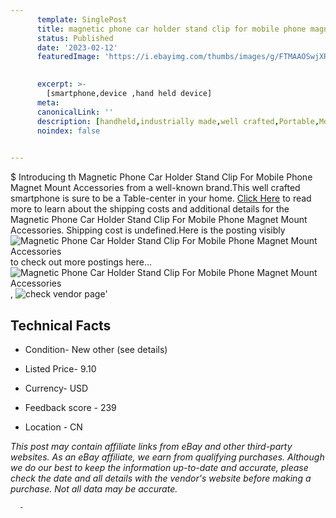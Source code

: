 ```yaml
---
      template: SinglePost
      title: magnetic phone car holder stand clip for mobile phone magnet mount accessories
      status: Published
      date: '2023-02-12'
      featuredImage: 'https://i.ebayimg.com/thumbs/images/g/FTMAAOSwjXRjt3wq/s-l225.jpg'
       

      excerpt: >-
        [smartphone,device ,hand held device]
      meta:
      canonicalLink: ''
      description: [handheld,industrially made,well crafted,Portable,Mobile,Compact,Convenient,Lightweight,Maneuverable,Man-portable,Miniature,Carriable,Hand-held,Light,Holdable,Transportable,Mobile device,Pocket-sized,On-the-go,Wireless,Cordless,Compact size,Convenient size, smartphone,device ,hand held device]
      noindex: false
      

---
```

$
      Introducing th Magnetic Phone Car Holder Stand Clip For Mobile Phone Magnet Mount Accessories from a well-known brand.This well crafted smartphone is sure to be a Table-center in your home. [Click Here](https://www.ebay.com/itm/295457748242?fits=Make%3AMercury&hash=item44caa77512%3Ag%3AFTMAAOSwjXRjt3wq&mkevt=1&mkcid=1&mkrid=711-53200-19255-0&campid=%253CePNCampaignId%253E&customid=%253CreferenceId%253E&toolid=10049) to read more to learn about the shipping costs and additional details for the Magnetic Phone Car Holder Stand Clip For Mobile Phone Magnet Mount Accessories. Shipping cost is undefined.Here is the posting visibly ![Magnetic Phone Car Holder Stand Clip For Mobile Phone Magnet Mount Accessories](https://i.ebayimg.com/thumbs/images/g/FTMAAOSwjXRjt3wq/s-l225.jpg) to check out more postings here... ![Magnetic Phone Car Holder Stand Clip For Mobile Phone Magnet Mount Accessories](https://i.ebayimg.com/images/g/FTMAAOSwjXRjt3wq/s-l1200.jpg), ![check vendor page](https://origin-galleryplus.ebayimg.com/ws/web/295457748242_2_0_1/225x225.jpg,https://origin-galleryplus.ebayimg.com/ws/web/295457748242_3_0_1/225x225.jpg,https://origin-galleryplus.ebayimg.com/ws/web/295457748242_4_0_1/225x225.jpg,https://origin-galleryplus.ebayimg.com/ws/web/295457748242_5_0_1/225x225.jpg,https://origin-galleryplus.ebayimg.com/ws/web/295457748242_6_0_1/225x225.jpg,https://origin-galleryplus.ebayimg.com/ws/web/295457748242_7_0_1/225x225.jpg,https://origin-galleryplus.ebayimg.com/ws/web/295457748242_8_0_1/225x225.jpg,https://origin-galleryplus.ebayimg.com/ws/web/295457748242_9_0_1/225x225.jpg,https://origin-galleryplus.ebayimg.com/ws/web/295457748242_10_0_1/225x225.jpg,https://origin-galleryplus.ebayimg.com/ws/web/295457748242_11_0_1/225x225.jpg,https://origin-galleryplus.ebayimg.com/ws/web/295457748242_12_0_1/225x225.jpg)'

      

 ## Technical Facts 



     
      

 - Condition- New other (see details) 


      

 - Listed Price- 9.10 


      

 - Currency- USD 


      

 - Feedback score - 239 


      

 - Location - CN 


      
      

 *_This post may contain affiliate links from eBay and other third-party websites. As an eBay affiliate, we earn from qualifying purchases. Although we do our best to keep the information up-to-date and accurate, please check the date and all details with the vendor's website before making a purchase. Not all data may be accurate._*




      -
